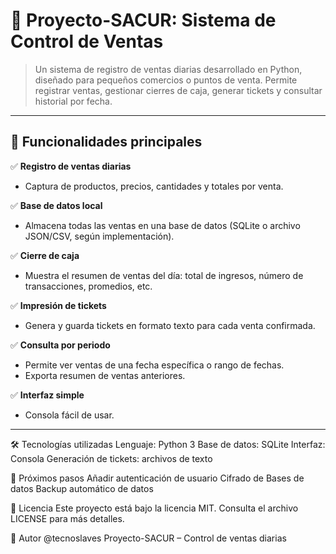 # 🛒 Proyecto-SACUR: Sistema de Control de Ventas

> Un sistema de registro de ventas diarias desarrollado en Python, diseñado para pequeños comercios o puntos de venta. Permite registrar ventas, gestionar cierres de caja, generar tickets y consultar historial por fecha.

---

## 📌 Funcionalidades principales

✅ **Registro de ventas diarias**  
   - Captura de productos, precios, cantidades y totales por venta.

✅ **Base de datos local**  
   - Almacena todas las ventas en una base de datos (SQLite o archivo JSON/CSV, según implementación).

✅ **Cierre de caja**  
   - Muestra el resumen de ventas del día: total de ingresos, número de transacciones, promedios, etc.

✅ **Impresión de tickets**  
   - Genera y guarda tickets en formato texto para cada venta confirmada.

✅ **Consulta por periodo**  
   - Permite ver ventas de una fecha específica o rango de fechas.
   - Exporta resumen de ventas anteriores.

✅ **Interfaz simple**  
   - Consola fácil de usar.

---
🛠️ Tecnologías utilizadas
Lenguaje: Python 3
Base de datos: SQLite
Interfaz: Consola 
Generación de tickets: archivos de texto

📂 Próximos pasos
Añadir autenticación de usuario
Cifrado de Bases de datos
Backup automático de datos

📄 Licencia
Este proyecto está bajo la licencia MIT.
Consulta el archivo LICENSE para más detalles.

🙌 Autor
@tecnoslaves
Proyecto-SACUR – Control de ventas diarias
